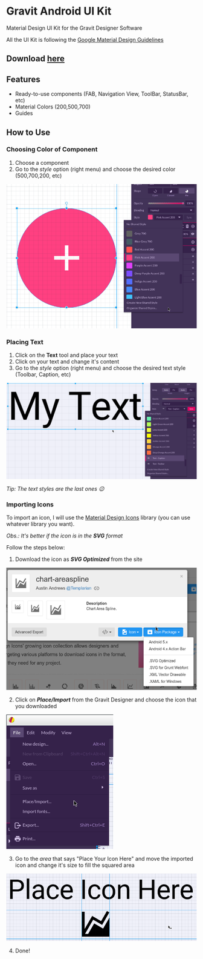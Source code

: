 # Gravit Android UI Kit
Material Design UI Kit for the Gravit Designer Software

All the UI Kit is following the [Google Material Design Guidelines](https://material.io/guidelines/)

Download [here](https://github.com/Dssdiego/Gravit_Android_UI_Kit/raw/master/Material%20Design%20Android%20UI%20Kit%20V_1.0.gvdesign)
--------------------

## Features

- Ready-to-use components (FAB, Navigation View, ToolBar, StatusBar, etc)
- Material Colors (200,500,700)
- Guides 

## How to Use

### Choosing Color of Component

1. Choose a component
2. Go to the *style* option (right menu) and choose the desired color (500,700,200, etc)

![Change_Color](https://github.com/Dssdiego/Gravit_Android_UI_Kit/blob/master/changing_color.png)

### Placing Text

1. Click on the **Text** tool and place your text
2. Click on your text and change it's content
3. Go to the *style* option (right menu) and choose the desired text style (Toolbar, Caption, etc)

![Change_Text](https://github.com/Dssdiego/Gravit_Android_UI_Kit/blob/master/changing_text.png)

*Tip: The text styles are the last ones :wink:*

### Importing Icons

To import an icon, I will use the [Material Design Icons](https://materialdesignicons.com/) library (you can use whatever library you want).

*Obs.: It's better if the icon is in the **SVG** format*

Follow the steps below:

1. Download the icon as ***SVG Optimized*** from the site

![Download_Icon](https://github.com/Dssdiego/Gravit_Android_UI_Kit/blob/master/material_icon_download_svg.png)

2. Click on ***Place/Import*** from the Gravit Designer and choose the icon that you downloaded

![Place_Import](https://github.com/Dssdiego/Gravit_Android_UI_Kit/blob/master/gravit_place_import.png)

3. Go to the *area* that says "Place Your Icon Here" and move the imported icon and change it's size to fill the squared area

![Place_Here](https://github.com/Dssdiego/Gravit_Android_UI_Kit/blob/master/place_here.png)

4. Done!
